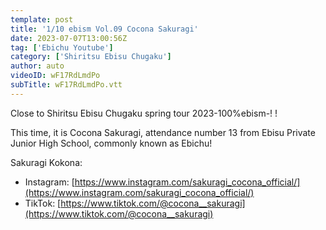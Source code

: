 ```yaml
---
template: post
title: '1/10 ebism Vol.09 Cocona Sakuragi'
date: 2023-07-07T13:00:56Z
tag: ['Ebichu Youtube']
category: ['Shiritsu Ebisu Chugaku']
author: auto 
videoID: wF17RdLmdPo
subTitle: wF17RdLmdPo.vtt
---
```

Close to Shiritsu Ebisu Chugaku spring tour 2023-100%ebism-! !

This time, it is Cocona Sakuragi, attendance number 13 from Ebisu Private Junior High School, commonly known as Ebichu!

Sakuragi Kokona:

- Instagram: [https://www.instagram.com/sakuragi_cocona_official/](https://www.instagram.com/sakuragi_cocona_official/)
- TikTok: [https://www.tiktok.com/@cocona__sakuragi](https://www.tiktok.com/@cocona__sakuragi)